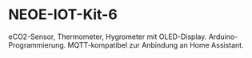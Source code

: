 # NEOE-IOT-Kit-6
eCO2-Sensor, Thermometer, Hygrometer mit OLED-Display. Arduino-Programmierung. MQTT-kompatibel zur Anbindung an Home Assistant.
